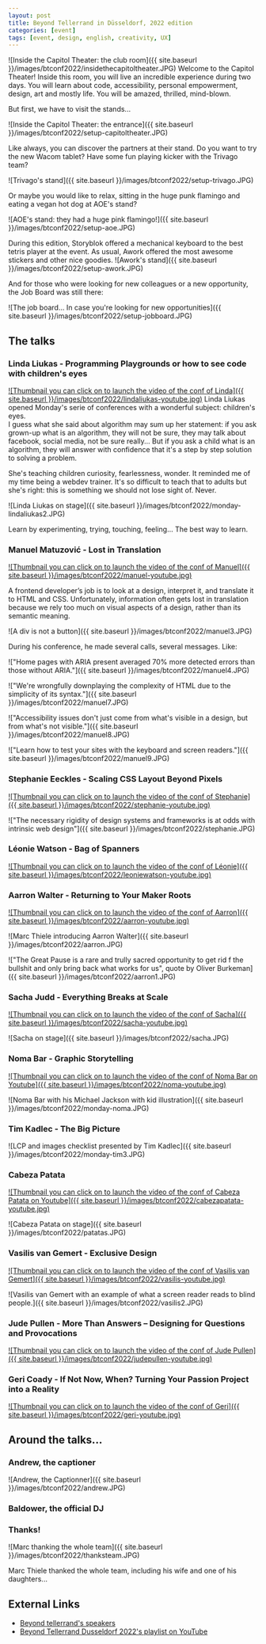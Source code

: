 ```yaml
---
layout: post
title: Beyond Tellerrand in Düsseldorf, 2022 edition
categories: [event]
tags: [event, design, english, creativity, UX]
---
```

![Inside the Capitol Theater: the club room]({{ site.baseurl }}/images/btconf2022/insidethecapitoltheater.JPG)
Welcome to the Capitol Theater! Inside this room, you will live an incredible experience during two days. You will learn about code, accessibility, personal empowerment, design, art and mostly life. You will be amazed, thrilled, mind-blown.

But first, we have to visit the stands...

![Inside the Capitol Theater: the entrance]({{ site.baseurl }}/images/btconf2022/setup-capitoltheater.JPG)

Like always, you can discover the partners at their stand. Do you want to try the new Wacom tablet? Have some fun playing kicker with the Trivago team? 

![Trivago's stand]({{ site.baseurl }}/images/btconf2022/setup-trivago.JPG)

Or maybe you would like to relax, sitting in the huge punk flamingo and eating a vegan hot dog at AOE's stand?

![AOE's stand: they had a huge pink flamingo!]({{ site.baseurl }}/images/btconf2022/setup-aoe.JPG)

During this edition, Storyblok offered a mechanical keyboard to the best tetris player at the event. As usual, Awork offered the most awesome stickers and other nice goodies. 
![Awork's stand]({{ site.baseurl }}/images/btconf2022/setup-awork.JPG)

And for those who were looking for new colleagues or a new opportunity, the Job Board was still there:

![The job board... In case you're looking for new opportunities]({{ site.baseurl }}/images/btconf2022/setup-jobboard.JPG)

## The talks

### Linda Liukas - Programming Playgrounds or how to see code with children's eyes

[![Thumbnail you can click on to launch the video of the conf of Linda]({{ site.baseurl }}/images/btconf2022/lindaliukas-youtube.jpg)](https://youtu.be/4F5UpsEcYhU)
Linda Liukas opened Monday's serie of conferences with a wonderful subject: children's eyes.    
I guess what she said about algorithm may sum up her statement: if you ask grown-up what is an algorithm, they will not be sure, they may talk about facebook, social media, not be sure really... But if you ask a child what is an algorithm, they will answer with confidence that it's a step by step solution to solving a problem.

She's teaching children curiosity, fearlessness, wonder. It reminded me of my time being a webdev trainer. It's so difficult to teach that to adults but she's right: this is something we should not lose sight of. Never.

![Linda Liukas on stage]({{ site.baseurl }}/images/btconf2022/monday-lindaliukas2.JPG)

Learn by experimenting, trying, touching, feeling... The best way to learn.

### Manuel Matuzović - Lost in Translation

[![Thumbnail you can click on to launch the video of the conf of Manuel]({{ site.baseurl }}/images/btconf2022/manuel-youtube.jpg)](https://youtu.be/Wno1IhEBTxc)

A frontend developer’s job is to look at a design, interpret it, and translate it to HTML and CSS. Unfortunately, information often gets lost in translation because we rely too much on visual aspects of a design, rather than its semantic meaning.

![A div is not a button]({{ site.baseurl }}/images/btconf2022/manuel3.JPG)

During his conference, he made several calls, several messages. Like:

!["Home pages with ARIA present averaged 70% more detected errors than those without ARIA."]({{ site.baseurl }}/images/btconf2022/manuel4.JPG)

!["We're wrongfully downplaying the complexity of HTML due to the simplicity of its syntax."]({{ site.baseurl }}/images/btconf2022/manuel7.JPG)

!["Accessibility issues don't just come from what's visible in a design, but from what's not visible."]({{ site.baseurl }}/images/btconf2022/manuel8.JPG)

!["Learn how to test your sites with the keyboard and screen readers."]({{ site.baseurl }}/images/btconf2022/manuel9.JPG)

### Stephanie Eeckles - Scaling CSS Layout Beyond Pixels
[![Thumbnail you can click on to launch the video of the conf of Stephanie]({{ site.baseurl }}/images/btconf2022/stephanie-youtube.jpg)](https://youtu.be/8slZJrTK3nE)

!["The necessary rigidity of design systems and frameworks is at odds with intrinsic web design"]({{ site.baseurl }}/images/btconf2022/stephanie.JPG)

### Léonie Watson - Bag of Spanners

[![Thumbnail you can click on to launch the video of the conf of Léonie]({{ site.baseurl }}/images/btconf2022/leoniewatson-youtube.jpg)](https://youtu.be/ixdTM8UGoIo)

### Aarron Walter - Returning to Your Maker Roots

[![Thumbnail you can click on to launch the video of the conf of Aarron]({{ site.baseurl }}/images/btconf2022/aarron-youtube.jpg)](https://youtu.be/_hjL82Z1Fc8)

![Marc Thiele introducing Aarron Walter]({{ site.baseurl }}/images/btconf2022/aarron.JPG)

!["The Great Pause is a rare and trully sacred opportunity to get rid f the bullshit and only bring back what works for us", quote by Oliver Burkeman]({{ site.baseurl }}/images/btconf2022/aarron1.JPG)

### Sacha Judd - Everything Breaks at Scale
[![Thumbnail you can click on to launch the video of the conf of Sacha]({{ site.baseurl }}/images/btconf2022/sacha-youtube.jpg)](https://youtu.be/N69kslnja0Q)

![Sacha on stage]({{ site.baseurl }}/images/btconf2022/sacha.JPG)

### Noma Bar - Graphic Storytelling
[![Thumbnail you can click on to launch the video of the conf of Noma Bar on Youtube]({{ site.baseurl }}/images/btconf2022/noma-youtube.jpg)](https://youtu.be/MTFofxcIVwU)

![Noma Bar with his Michael Jackson with kid illustration]({{ site.baseurl }}/images/btconf2022/monday-noma.JPG)

### Tim Kadlec - The Big Picture

![LCP and images checklist presented by Tim Kadlec]({{ site.baseurl }}/images/btconf2022/monday-tim3.JPG)

### Cabeza Patata
[![Thumbnail you can click on to launch the video of the conf of Cabeza Patata on Youtube]({{ site.baseurl }}/images/btconf2022/cabezapatata-youtube.jpg)](https://www.youtube.com/watch?v=H-_-7kvM4aA)

![Cabeza Patata on stage]({{ site.baseurl }}/images/btconf2022/patatas.JPG)

### Vasilis van Gemert - Exclusive Design
[![Thumbnail you can click on to launch the video of the conf of Vasilis van Gemert]({{ site.baseurl }}/images/btconf2022/vasilis-youtube.jpg)](https://youtu.be/TkKkAgjsfgQ)

![Vasilis van Gemert with an example of what a screen reader reads to blind people.]({{ site.baseurl }}/images/btconf2022/vasilis2.JPG)

### Jude Pullen - More Than Answers – Designing for Questions and Provocations
[![Thumbnail you can click on to launch the video of the conf of Jude Pullen]({{ site.baseurl }}/images/btconf2022/judepullen-youtube.jpg)](https://youtu.be/PBJo3HyGPkw)

### Geri Coady - If Not Now, When? Turning Your Passion Project into a Reality
[![Thumbnail you can click on to launch the video of the conf of Geri]({{ site.baseurl }}/images/btconf2022/geri-youtube.jpg)](https://youtu.be/WIKWwWHrznE)


## Around the talks...

### Andrew, the captioner

![Andrew, the Captionner]({{ site.baseurl }}/images/btconf2022/andrew.JPG)



### Baldower, the official DJ



### Thanks!

![Marc thanking the whole team]({{ site.baseurl }}/images/btconf2022/thanksteam.JPG)

Marc Thiele thanked the whole team, including his wife and one of his daughters...



## External Links

- [Beyond tellerrand's speakers](https://beyondtellerrand.com/events/dusseldorf-2022/speakers)
- [Beyond Tellerrand Dusseldorf 2022's playlist on YouTube](https://www.youtube.com/watch?v=4F5UpsEcYhU&list=PL8ZzmQWppBBuMNlNqncVrNQgbWHPvfvkI)

